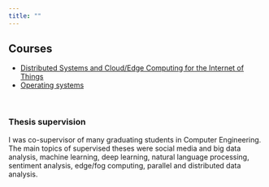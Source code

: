 ```yaml
---
title: ""
---
```

## Courses
- [Distributed Systems and Cloud/Edge Computing for the Internet of Things](course_pages/ds4iot)
- [Operating systems](course_pages/sisop)

<br>

### **Thesis supervision**
I was co-supervisor of many graduating students in Computer Engineering. The main topics of supervised theses
were social media and big data analysis, machine learning, deep learning, natural language
processing, sentiment analysis, edge/fog computing, parallel and distributed data analysis.

